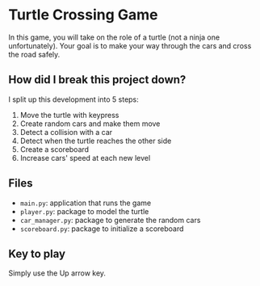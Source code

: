 # Turtle Crossing Game
In this game, you will take on the role of a turtle (not a ninja one unfortunately). Your goal is to make your way through the cars and cross the road safely.

## How did I break this project down?
I split up this development into 5 steps:

1. Move the turtle with keypress
2. Create random cars and make them move
3. Detect a collision with a car
4. Detect when the turtle reaches the other side
5. Create a scoreboard
6. Increase cars' speed at each new level

## Files
- `main.py`: application that runs the game
- `player.py`: package to model the turtle
- `car_manager.py`: package to generate the random cars
- `scoreboard.py`: package to initialize a scoreboard

## Key to play
Simply use the Up arrow key.
